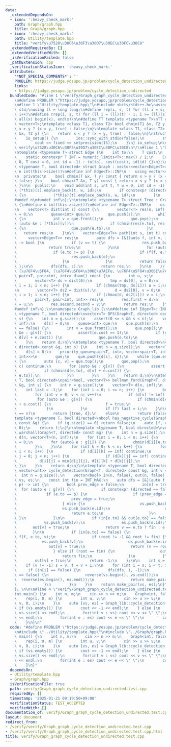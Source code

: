 ```yaml
---
data:
  _extendedDependsOn:
  - icon: ':heavy_check_mark:'
    path: Graph/graph.hpp
    title: Graph/graph.hpp
  - icon: ':heavy_check_mark:'
    path: Utility/template.hpp
    title: "verify\u7528\u30C6\u30F3\u30D7\u30EC\u30FC\u30C8"
  _extendedRequiredBy: []
  _extendedVerifiedWith: []
  _isVerificationFailed: false
  _pathExtension: cpp
  _verificationStatusIcon: ':heavy_check_mark:'
  attributes:
    '*NOT_SPECIAL_COMMENTS*': ''
    PROBLEM: https://judge.yosupo.jp/problem/cycle_detection_undirected
    links:
    - https://judge.yosupo.jp/problem/cycle_detection_undirected
  bundledCode: "#line 1 \"verify/Graph_graph_cycle_detection_undirected.test.cpp\"\
    \n#define PROBLEM \"https://judge.yosupo.jp/problem/cycle_detection_undirected\"\
    \n#line 1 \"Utility/template.hpp\"\n#include <bits/stdc++.h>\nusing namespace\
    \ std;\nusing ll = long long;\n#define rep(i, s, t) for (ll i = s; i < (ll)(t);\
    \ i++)\n#define rrep(i, s, t) for (ll i = (ll)(t) - 1; i >= (ll)(s); i--)\n#define\
    \ all(x) begin(x), end(x)\n\n#define TT template <typename T>\nTT using vec =\
    \ vector<T>;\ntemplate <class T1, class T2> bool chmin(T1 &x, T2 y) {\n    return\
    \ x > y ? (x = y, true) : false;\n}\ntemplate <class T1, class T2> bool chmax(T1\
    \ &x, T2 y) {\n    return x < y ? (x = y, true) : false;\n}\nstruct io_setup {\n\
    \    io_setup() {\n        ios::sync_with_stdio(false);\n        std::cin.tie(nullptr);\n\
    \        cout << fixed << setprecision(15);\n    }\n} io_setup;\n\n/*\n@brief\
    \ verify\u7528\u30C6\u30F3\u30D7\u30EC\u30FC\u30C8\n*/\n#line 1 \"Graph/graph.hpp\"\
    \ntemplate <typename T> struct Edge {\n    int to;\n    T cost;\n    int id;\n\
    \    static constexpr T INF = numeric_limits<T>::max() / 2;\n    Edge(int to =\
    \ 0, T cost = 0, int id = -1) : to(to), cost(cost), id(id) {}\n};\n\ntemplate\
    \ <typename T, bool directed> struct Graph : vector<vector<Edge<T>>> {\n#define\
    \ n int(this->size())\n#define inf Edge<T>::INF\n    using vector<vector<Edge<T>>>::vector;\n\
    \n  private:\n    bool chmin(T &x, T y) const { return x > y ? (x = y, true) :\
    \ false; }\n    bool chmax(T &x, T y) const { return x < y ? (x = y, true) : false;\
    \ }\n\n  public:\n    void add(int s, int t, T w = 0, int id = -1) {\n       \
    \ (*this)[s].emplace_back(t, w, id);\n        if constexpr (directed == false)\
    \ {\n            (*this)[t].emplace_back(s, w, id);\n        }\n    }\n\n    \n\
    #undef n\n#undef inf\n};\n\ntemplate <typename T> struct Tree : Graph<T, false>\
    \ {\n#define n int(this->size())\n#define inf Edge<T>::INF\n    using vector<vector<Edge<T>>>::vector;\n\
    \n    vector<T> dist(int s) const {\n        vector<T> res(n, inf);\n        res[s]\
    \ = 0;\n        queue<int> que;\n        que.push(s);\n        while (!que.empty())\
    \ {\n            int v = que.front();\n            que.pop();\n            for\
    \ (auto &e : (*this)[v])\n                if (chmin(res[e.to], res[v] + e.cost))\
    \ {\n                    que.push(e.to);\n                }\n        }\n     \
    \   return res;\n    }\n\n    vector<Edge<T>> path(int s, int t) const {\n   \
    \     vector<Edge<T>> res;\n        auto dfs = [&](auto f, int v, int p = -1)\
    \ -> bool {\n            if (v == t) {\n                res.push_back(v);\n  \
    \              return true;\n            }\n\n            for (auto &e : (*this)[v])\n\
    \                if (e.to != p) {\n                    if (f(f, e.to, v)) {\n\
    \                        res.push_back(e);\n                        return true;\n\
    \                    }\n                }\n            return false;\n       \
    \ };\n\n        dfs(dfs, s);\n        return res;\n    }\n\n    // diam() ...\
    \ (\u76F4\u5F84, (\u76F4\u5F84\u306E\u7AEFu, \u76F4\u5F84\u306E\u7AEFv))\n   \
    \ pair<T, pair<int, int>> diam() const {\n        int u, v;\n        T d, tmp;\n\
    \        vector<T> ds = dist(0);\n        tmp = ds[0], u = 0;\n        for (int\
    \ i = 1; i < n; i++) {\n            if (chmax(tmp, ds[i])) u = i;\n        }\n\
    \n        vector<T> ds2 = dist(u);\n        d = ds2[0], v = 0;\n        for (int\
    \ i = 1; i < n; i++) {\n            if (chmax(d, ds2[i])) v = i;\n        }\n\
    \        pair<T, pair<int, int>> res;\n        res.first = d;\n        res.second.first\
    \ = u;\n        res.second.second = v;\n        return res;\n    }\n\n#undef n\n\
    #undef inf\n};\n\nnamespace Graph_lib {\n\n#define inf Edge<T>::INF\ntemplate\
    \ <typename T, bool directed>\nvector<T> DFS(Graph<T, directed> const &g, int\
    \ s) {\n    int n = g.size();\n    assert(0 <= s && s < n);\n    vector<T> d(n,\
    \ inf);\n    d[s] = 0;\n    queue<int> que;\n    que.push(s);\n    while (que.empty()\
    \ == false) {\n        int v = que.front();\n        que.pop();\n        for (auto\
    \ &e : g[v]) {\n            assert(e.cost == 1);\n            if (chmin(d[e.to],\
    \ d[v] + e.cost)) {\n                que.push(e.to);\n            }\n        }\n\
    \    }\n    return d;\n}\n\ntemplate <typename T, bool directed>\nvector<T> dijkstra(Graph<T,\
    \ directed> const &g, int s) {\n    int n = g.size();\n    vector<T> d(n, inf);\n\
    \    d[s] = 0;\n    priority_queue<pair<T, int>, vector<pair<T, int>>, greater<pair<T,\
    \ int>>>\n        que;\n    que.push({d[s], s});\n    while (que.empty() == false)\
    \ {\n        auto [c, v] = que.top();\n        que.pop();\n        if (d[v] <\
    \ c) continue;\n        for (auto &e : g[v]) {\n            assert(e.cost >= 0);\n\
    \            if (chmin(d[e.to], d[v] + e.cost)) {\n                que.push({d[e.to],\
    \ e.to});\n            }\n        }\n    }\n    return d;\n}\n\ntemplate <typename\
    \ T, bool directed>\npair<bool, vector<T>> bellman_ford(Graph<T, directed> const\
    \ &g, int s) {\n    int n = g.size();\n    vector<T> d(n, inf);\n    d[s] = 0;\n\
    \    int last = -1;\n    for (int i = 0; i <= n; i++) {\n        bool f = false;\n\
    \        for (int v = 0; v < n; v++)\n            if (d[v] != inf) {\n       \
    \         for (auto &e : g[v]) {\n                    if (chmin(d[e.to], d[v]\
    \ + e.cost)) {\n                        f = true;\n                    }\n   \
    \             }\n            }\n        if (f) last = i;\n    }\n\n    if (last\
    \ == n)\n        return {true, d};\n    else\n        return {false, d};\n}\n\n\
    template <typename T, bool directed>\nbool has_negative_cycle(Graph<T, directed>\
    \ const &g) {\n    if (g.size() == 0) return false;\n    auto [f, d] = bellman_ford(g,\
    \ 0);\n    return f;\n}\n\ntemplate <typename T, bool directed>\nvector<vector<T>>\
    \ warshall(Graph<T, directed> const &g) {\n    int n = g.size();\n    vector<vector<T>>\
    \ d(n, vector<T>(n, inf));\n    for (int i = 0; i < n; i++) {\n        d[i][i]\
    \ = 0;\n        for (auto& e : g[i]) {\n            chmin(d[i][e.to], e.cost);\n\
    \        }\n    }\n\n    for (int k = 0; k < n; k++) {\n        for (int i = 0;\
    \ i < n; i++) {\n            if (d[i][k] == inf) continue;\n            for (int\
    \ j = 0; j < n; j++) {\n                if (d[k][j] == inf) continue;\n      \
    \          d[i][j] = min(d[i][j], d[i][k] + d[k][j]);\n            }\n       \
    \ }\n    }\n    return d;\n}\n\ntemplate <typename T, bool directed>\npair<vector<int>,\
    \ vector<int>> cycle_detection(Graph<T, directed> const &g, int v = -1) {\n  \
    \  int n = g.size();\n    vector<bool> in(n, false), out(n, false);\n    vector<int>\
    \ vs, es;\n    const int fin = INT_MAX;\n    auto dfs = [&](auto f, int v, int\
    \ p) -> int {\n        bool prev_edge = false;\n        in[v] = true;\n      \
    \  for (auto e : g[v]) {\n            if constexpr (directed == false) {\n   \
    \             if (e.to == p) {\n                    if (prev_edge == false) {\n\
    \                        prev_edge = true;\n                        continue;\n\
    \                    } else {\n                        vs.push_back(v);\n    \
    \                    es.push_back(e.id);\n                        out[v] = true;\n\
    \                        return e.to;\n                    }\n               \
    \ }\n            }\n\n            if (in[e.to] && out[e.to] == false) {\n    \
    \            vs.push_back(v);\n                es.push_back(e.id);\n         \
    \       out[v] = true;\n                return v == e.to ? fin : e.to;\n     \
    \       }\n\n            if (in[e.to] == false) {\n                int root =\
    \ f(f, e.to, v);\n                if (root != -1 && root != fin) {\n         \
    \           vs.push_back(v);\n                    es.push_back(e.id);\n      \
    \              out[v] = true;\n                    return (v == root ? fin : root);\n\
    \                } else if (root == fin) {\n                    out[v] = true;\n\
    \                    return fin;\n                }\n            }\n        }\n\
    \        out[v] = true;\n        return -1;\n    };\n\n    int s = 0, t = n;\n\
    \    if (v != -1) s = v, t = v + 1;\n\n    for (int i = s; i < t; i++) {\n   \
    \     if (in[i] == false) {\n            dfs(dfs, i, -1);\n            if (vs.empty()\
    \ == false) {\n                reverse(vs.begin(), vs.end());\n              \
    \  reverse(es.begin(), es.end());\n                return make_pair(vs, es);\n\
    \            }\n        }\n    }\n    return make_pair(vs, es);\n}\n#undef inf\n\
    }; \n\n\n#line 4 \"verify/Graph_graph_cycle_detection_undirected.test.cpp\"\n\n\
    int main() {\n    int n, m;\n    cin >> n >> m;\n    Graph<int, false> cyc(n);\n\
    \    rep(i, 0, m) {\n        int u, v;\n        cin >> u >> v;\n        cyc.add(u,\
    \ v, 0, i);\n    }\n    auto [vs, es] = Graph_lib::cycle_detection(cyc);\n   \
    \ if (vs.empty()) {\n        cout << -1 << endl;\n    } else {\n        cout <<\
    \ vs.size() << endl;\n        for(int v : vs) cout << v << \" \";\n        cout\
    \ << endl;\n        for(int e : es) cout << e << \" \";\n        cout << endl;\n\
    \    }\n}\n"
  code: "#define PROBLEM \"https://judge.yosupo.jp/problem/cycle_detection_undirected\"\
    \n#include \"../Utility/template.hpp\"\n#include \"../Graph/graph.hpp\"\n\nint\
    \ main() {\n    int n, m;\n    cin >> n >> m;\n    Graph<int, false> cyc(n);\n\
    \    rep(i, 0, m) {\n        int u, v;\n        cin >> u >> v;\n        cyc.add(u,\
    \ v, 0, i);\n    }\n    auto [vs, es] = Graph_lib::cycle_detection(cyc);\n   \
    \ if (vs.empty()) {\n        cout << -1 << endl;\n    } else {\n        cout <<\
    \ vs.size() << endl;\n        for(int v : vs) cout << v << \" \";\n        cout\
    \ << endl;\n        for(int e : es) cout << e << \" \";\n        cout << endl;\n\
    \    }\n}"
  dependsOn:
  - Utility/template.hpp
  - Graph/graph.hpp
  isVerificationFile: true
  path: verify/Graph_graph_cycle_detection_undirected.test.cpp
  requiredBy: []
  timestamp: '2025-01-21 09:19:50+09:00'
  verificationStatus: TEST_ACCEPTED
  verifiedWith: []
documentation_of: verify/Graph_graph_cycle_detection_undirected.test.cpp
layout: document
redirect_from:
- /verify/verify/Graph_graph_cycle_detection_undirected.test.cpp
- /verify/verify/Graph_graph_cycle_detection_undirected.test.cpp.html
title: verify/Graph_graph_cycle_detection_undirected.test.cpp
---
```

